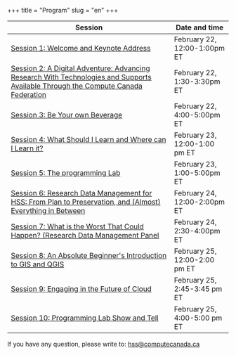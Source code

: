 +++
title = "Program"
slug = "en"
+++

| Session      | Date and time |
| ----------- | ----------- |
| [Session 1: Welcome and Keynote Address](/intro) | February 22, 12:00-1:00pm ET |
| [Session 2: A Digital Adventure: Advancing Research With Technologies and Supports Available Through the Compute Canada Federation](/digital) | February 22, 1:30-3:30pm ET |
| [Session 3: Be Your own Beverage](/beverage) | February 22, 4:00-5:00pm ET |
| [Session 4: What Should I Learn and Where can I Learn it?](/pm) | February 23, 12:00-1:00 pm ET |
| [Session 5: The programming Lab](/lab) | February 23, 1:00-5:00pm ET |
| [Session 6: Research Data Management for HSS: From Plan to Preservation, and (Almost) Everything in Between](/dmp) | February 24, 12:00-2:00pm ET |
| [Session 7: What is the Worst That Could Happen? (Research Data Management Panel](/rdmp) | February 24, 2:30-4:00pm ET |
| [Session 8: An Absolute Beginner's Introduction to GIS and QGIS](/gisqgis) | February 25, 12:00-2:00 pm ET |
| [Session 9: Engaging in the Future of Cloud](/cloud) | February 25, 2:45-3:45 pm ET |
| [Session 10: Programming Lab Show and Tell](/plab) | February 25, 4:00-5:00 pm ET |

If you have any question, please write to: hss@computecanada.ca 
